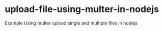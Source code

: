 # upload-file-using-multer-in-nodejs
Example Using multer upload single and multiple files in nodejs
